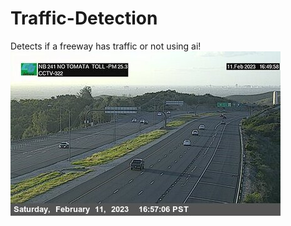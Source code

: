 # Traffic-Detection
Detects if a freeway has traffic or not using ai!
![](https://raw.githubusercontent.com/SkiingIsFun123/Traffic-Detection/main/sr241northoftomatotoll.jpg)
